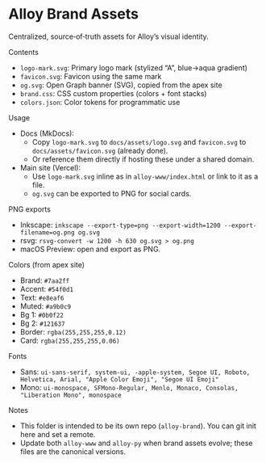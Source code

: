 # Alloy Brand Assets

Centralized, source‑of‑truth assets for Alloy’s visual identity.

Contents
- `logo-mark.svg`: Primary logo mark (stylized “A”, blue→aqua gradient)
- `favicon.svg`: Favicon using the same mark
- `og.svg`: Open Graph banner (SVG), copied from the apex site
- `brand.css`: CSS custom properties (colors + font stacks)
- `colors.json`: Color tokens for programmatic use

Usage
- Docs (MkDocs):
  - Copy `logo-mark.svg` to `docs/assets/logo.svg` and `favicon.svg` to `docs/assets/favicon.svg` (already done).
  - Or reference them directly if hosting these under a shared domain.
- Main site (Vercel):
  - Use `logo-mark.svg` inline as in `alloy-www/index.html` or link to it as a file.
  - `og.svg` can be exported to PNG for social cards.

PNG exports
- Inkscape: `inkscape --export-type=png --export-width=1200 --export-filename=og.png og.svg`
- rsvg: `rsvg-convert -w 1200 -h 630 og.svg > og.png`
- macOS Preview: open and export as PNG.

Colors (from apex site)
- Brand: `#7aa2ff`
- Accent: `#54f0d1`
- Text: `#e8eaf6`
- Muted: `#a9b0c9`
- Bg 1: `#0b0f22`
- Bg 2: `#121637`
- Border: `rgba(255,255,255,0.12)`
- Card: `rgba(255,255,255,0.06)`

Fonts
- Sans: `ui-sans-serif, system-ui, -apple-system, Segoe UI, Roboto, Helvetica, Arial, "Apple Color Emoji", "Segoe UI Emoji"`
- Mono: `ui-monospace, SFMono-Regular, Menlo, Monaco, Consolas, "Liberation Mono", monospace`

Notes
- This folder is intended to be its own repo (`alloy-brand`). You can git init here and set a remote.
- Update both `alloy-www` and `alloy-py` when brand assets evolve; these files are the canonical versions.
